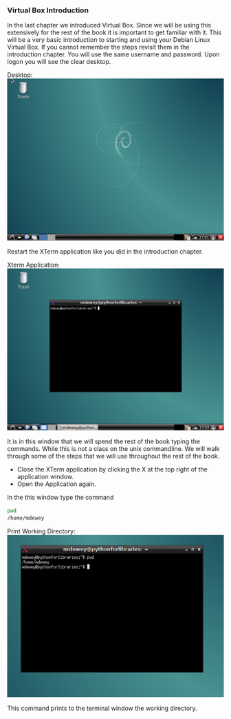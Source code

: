 ### Virtual Box Introduction

In the last chapter we introduced Virtual Box. Since we will be using this extensively for the rest of the book it is important to get familiar with it. This will be a very basic introduction to starting and using your Debian Linux Virtual Box. If you cannot remember the steps revisit them in the introduction chapter. You will use the same username and password. Upon logon you will see the clear desktop.

Desktop:
![Desktop](images/desktop.png)

Restart the XTerm application like you did in the introduction chapter. 

Xterm Application:
![XTerm App](images/xtermapp.png)

It is in this window that we will spend the rest of the book typing the commands. While this is not a class on the unix commandline. We will walk through some of the steps that we will use throughout the rest of the book. 

* Close the XTerm application by clicking the X at the top right of the application window.
* Open the Application again.

In the this window type the command

```bash
pwd
/home/mdewey
```

Print Working Directory:
![pwd](images/pwd.png)

This command prints to the terminal window the working directory. 
